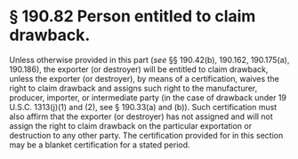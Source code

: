 # § 190.82   Person entitled to claim drawback.

Unless otherwise provided in this part (*see* §§ 190.42(b), 190.162, 190.175(a), 190.186), the exporter (or destroyer) will be entitled to claim drawback, unless the exporter (or destroyer), by means of a certification, waives the right to claim drawback and assigns such right to the manufacturer, producer, importer, or intermediate party (in the case of drawback under 19 U.S.C. 1313(j)(1) and (2), see § 190.33(a) and (b)). Such certification must also affirm that the exporter (or destroyer) has not assigned and will not assign the right to claim drawback on the particular exportation or destruction to any other party. The certification provided for in this section may be a blanket certification for a stated period.




